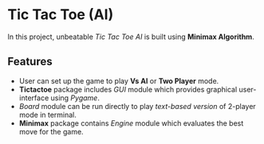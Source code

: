 # Tic Tac Toe (AI)
In this project, unbeatable *Tic Tac Toe AI* is built using **Minimax Algorithm**.

## Features
- User can set up the game to play **Vs AI** or **Two Player** mode.
- **Tictactoe** package includes *GUI* module which provides graphical user-interface using *Pygame*.
- *Board* module can be run directly to play *text-based version* of 2-player mode in terminal.
- **Minimax** package contains *Engine* module which evaluates the best move for the game.

